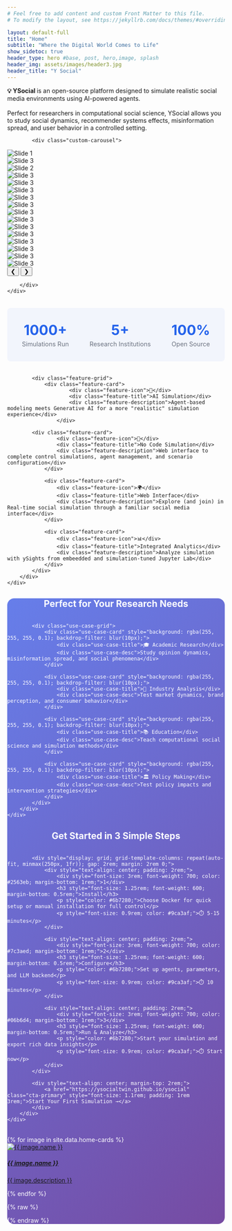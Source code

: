 ```yaml
---
# Feel free to add content and custom Front Matter to this file.
# To modify the layout, see https://jekyllrb.com/docs/themes/#overriding-theme-defaults

layout: default-full
title: "Home"
subtitle: "Where the Digital World Comes to Life"
show_sidetoc: true
header_type: hero #base, post, hero,image, splash
header_img: assets/images/header3.jpg
header_title: "Y Social" 
---
```


<style>
.cta-buttons {
    display: flex;
    gap: 1rem;
    margin: 2rem 0;
    flex-wrap: wrap;
    justify-content: center;
}
.cta-primary {
    background: #2563eb;
    color: white;
    padding: 0.75rem 2rem;
    border-radius: 0.5rem;
    text-decoration: none;
    font-weight: 600;
    transition: all 0.3s;
    display: inline-block;
}
.cta-primary:hover {
    background: #1d4ed8;
    transform: translateY(-2px);
    box-shadow: 0 4px 12px rgba(37, 99, 235, 0.3);
    color: white;
    text-decoration: none;
}
.cta-secondary {
    background: transparent;
    color: #2563eb;
    padding: 0.75rem 2rem;
    border: 2px solid #2563eb;
    border-radius: 0.5rem;
    text-decoration: none;
    font-weight: 600;
    transition: all 0.3s;
    display: inline-block;
}
.cta-secondary:hover {
    background: #2563eb;
    color: white;
    text-decoration: none;
}
.feature-grid {
    display: grid;
    grid-template-columns: repeat(auto-fit, minmax(250px, 1fr));
    gap: 2rem;
    margin: 3rem 0;
}
.feature-card {
    background: white;
    padding: 2rem;
    border-radius: 0.75rem;
    box-shadow: 0 4px 6px rgba(0, 0, 0, 0.1);
    transition: all 0.3s;
    text-align: center;
}
.feature-card:hover {
    transform: translateY(-5px);
    box-shadow: 0 12px 24px rgba(0, 0, 0, 0.15);
}
.feature-icon {
    font-size: 3rem;
    margin-bottom: 1rem;
}
.feature-title {
    font-size: 1.25rem;
    font-weight: 700;
    margin-bottom: 0.5rem;
    color: #1f2937;
}
.feature-description {
    color: #6b7280;
    font-size: 0.95rem;
    line-height: 1.6;
}
.stats-bar {
    display: flex;
    justify-content: center;
    gap: 3rem;
    flex-wrap: wrap;
    margin: 2rem 0;
    padding: 2rem;
    background: rgba(37, 99, 235, 0.05);
    border-radius: 0.5rem;
}
.stat-item {
    text-align: center;
}
.stat-number {
    font-size: 2rem;
    font-weight: 700;
    color: #2563eb;
}
.stat-label {
    color: #6b7280;
    font-size: 0.9rem;
    margin-top: 0.25rem;
}
.use-case-grid {
    display: grid;
    grid-template-columns: repeat(auto-fit, minmax(200px, 1fr));
    gap: 1.5rem;
    margin: 2rem 0;
}
.use-case-card {
    background: linear-gradient(135deg, #667eea 0%, #764ba2 100%);
    color: white;
    padding: 1.5rem;
    border-radius: 0.5rem;
    text-align: center;
    transition: all 0.3s;
}
.use-case-card:hover {
    transform: scale(1.05);
}
.use-case-title {
    font-weight: 700;
    font-size: 1.1rem;
    margin-bottom: 0.5rem;
}
.use-case-desc {
    font-size: 0.85rem;
    opacity: 0.9;
}
</style>

           

<div class="container py-3">
    
<div class="alert-info-custom">
<strong>💡 YSocial </strong>  is an open-source platform designed to simulate realistic social media environments using AI-powered agents. 
<br><br>
Perfect for researchers in computational social science, YSocial allows you to study social dynamics, recommender systems effects, misinformation spread, and user behavior in a controlled setting.
 </div>
</div>


<div class="container py-4">
    <div class="row">
        <div class="col-md-12">

            <div class="custom-carousel">
  <div class="carousel-container">
    <div class="carousel-item active">
      <img src="../assets/images/screen/login.png" alt="Slide 1" >
    </div>
<div class="carousel-item">
      <img src="../assets/images/screen/admin0.png" alt="Slide 3">
    </div>
    <div class="carousel-item">
      <img src="../assets/images/screen/admin1.png" alt="Slide 2">
    </div>
 <div class="carousel-item">
      <img src="../assets/images/screen/admin2.png" alt="Slide 3">
    </div>
 <div class="carousel-item">
      <img src="../assets/images/screen/admin3.png" alt="Slide 3">
    </div>
    <div class="carousel-item">
      <img src="../assets/images/screen/admin4.png" alt="Slide 3">
    </div>
<div class="carousel-item">
      <img src="../assets/images/screen/admin5.png" alt="Slide 3">
    </div>
<div class="carousel-item">
      <img src="../assets/images/screen/admin6.png" alt="Slide 3">
    </div>
<div class="carousel-item">
      <img src="../assets/images/screen/admin7.png" alt="Slide 3">
    </div>
<div class="carousel-item">
      <img src="../assets/images/screen/admin8.png" alt="Slide 3">
    </div>
<div class="carousel-item">
      <img src="../assets/images/screen/admin9.png" alt="Slide 3">
    </div>
<div class="carousel-item">
      <img src="../assets/images/screen/admin10.png" alt="Slide 3">
    </div>
<div class="carousel-item">
      <img src="../assets/images/screen/pl1.png" alt="Slide 3">
    </div><div class="carousel-item">
      <img src="../assets/images/screen/pl2.png" alt="Slide 3">
    </div>
<div class="carousel-item">
      <img src="../assets/images/screen/pl3.png" alt="Slide 3">
    </div>
<div class="carousel-item">
      <img src="../assets/images/screen/pl4.png" alt="Slide 3">
    </div>


  </div>
  <button class="prev">&#10094;</button>
  <button class="next">&#10095;</button>
</div>

        </div>
    </div>
</div>


<div class="stats-bar">
                <div class="stat-item">
                    <div class="stat-number">1000+</div>
                    <div class="stat-label">Simulations Run</div>
                </div>
                <div class="stat-item">
                    <div class="stat-number">5+</div>
                    <div class="stat-label">Research Institutions</div>
                </div>
                <div class="stat-item">
                    <div class="stat-number">100%</div>
                    <div class="stat-label">Open Source</div>
                </div>
            </div>


<div class="container py-4">
    <div class="row">
        <div class="col-md-12">

            <div class="feature-grid">
                <div class="feature-card">
                        <div class="feature-icon">🧠</div>
                        <div class="feature-title">AI Simulation</div>
                        <div class="feature-description">Agent-based modeling meets Generative AI for a more "realistic" simulation experience</div>
                    </div>

            <div class="feature-card">
                    <div class="feature-icon">🔧</div>
                    <div class="feature-title">No Code Simulation</div>
                    <div class="feature-description">Web interface to complete control simulations, agent management, and scenario configuration</div>
                </div>
            
                <div class="feature-card">
                    <div class="feature-icon">🌍</div>
                    <div class="feature-title">Web Interface</div>
                    <div class="feature-description">Explore (and join) in Real-time social simulation through a familiar social media interface</div>
                </div>

                <div class="feature-card">
                    <div class="feature-icon">📊</div>
                    <div class="feature-title">Integrated Analytics</div>
                    <div class="feature-description">Analyze simulation with ySights from embeedded and simulation-tuned Jupyter Lab</div>
                </div>
            </div>
        </div>
    </div>







<div class="container py-4" style="background: linear-gradient(135deg, #667eea 0%, #764ba2 100%); border-radius: 1rem; color: white;">
    <div class="row">
        <div class="col-md-12">
            <h2 style="text-align: center; margin-bottom: 2rem; color: white; font-weight: 700;">Perfect for Your Research Needs</h2>
            
            <div class="use-case-grid">
                <div class="use-case-card" style="background: rgba(255, 255, 255, 0.1); backdrop-filter: blur(10px);">
                    <div class="use-case-title">🎓 Academic Research</div>
                    <div class="use-case-desc">Study opinion dynamics, misinformation spread, and social phenomena</div>
                </div>
                
                <div class="use-case-card" style="background: rgba(255, 255, 255, 0.1); backdrop-filter: blur(10px);">
                    <div class="use-case-title">💼 Industry Analysis</div>
                    <div class="use-case-desc">Test market dynamics, brand perception, and consumer behavior</div>
                </div>
                
                <div class="use-case-card" style="background: rgba(255, 255, 255, 0.1); backdrop-filter: blur(10px);">
                    <div class="use-case-title">📚 Education</div>
                    <div class="use-case-desc">Teach computational social science and simulation methods</div>
                </div>
                
                <div class="use-case-card" style="background: rgba(255, 255, 255, 0.1); backdrop-filter: blur(10px);">
                    <div class="use-case-title">🏛️ Policy Making</div>
                    <div class="use-case-desc">Test policy impacts and intervention strategies</div>
                </div>
            </div>
        </div>
    </div>
</div>

<div class="container py-4">
    <div class="row">
        <div class="col-md-12">
            <h2 style="text-align: center; margin-bottom: 2rem; font-weight: 700;">Get Started in 3 Simple Steps</h2>
            
            <div style="display: grid; grid-template-columns: repeat(auto-fit, minmax(250px, 1fr)); gap: 2rem; margin: 2rem 0;">
                <div style="text-align: center; padding: 2rem;">
                    <div style="font-size: 3rem; font-weight: 700; color: #2563eb; margin-bottom: 1rem;">1</div>
                    <h3 style="font-size: 1.25rem; font-weight: 600; margin-bottom: 0.5rem;">Install</h3>
                    <p style="color: #6b7280;">Choose Docker for quick setup or manual installation for full control</p>
                    <p style="font-size: 0.9rem; color: #9ca3af;">⏱️ 5-15 minutes</p>
                </div>
                
                <div style="text-align: center; padding: 2rem;">
                    <div style="font-size: 3rem; font-weight: 700; color: #7c3aed; margin-bottom: 1rem;">2</div>
                    <h3 style="font-size: 1.25rem; font-weight: 600; margin-bottom: 0.5rem;">Configure</h3>
                    <p style="color: #6b7280;">Set up agents, parameters, and LLM backend</p>
                    <p style="font-size: 0.9rem; color: #9ca3af;">⏱️ 10 minutes</p>
                </div>
                
                <div style="text-align: center; padding: 2rem;">
                    <div style="font-size: 3rem; font-weight: 700; color: #06b6d4; margin-bottom: 1rem;">3</div>
                    <h3 style="font-size: 1.25rem; font-weight: 600; margin-bottom: 0.5rem;">Run & Analyze</h3>
                    <p style="color: #6b7280;">Start your simulation and export rich data insights</p>
                    <p style="font-size: 0.9rem; color: #9ca3af;">⏱️ Start now</p>
                </div>
            </div>
            
            <div style="text-align: center; margin-top: 2rem;">
                <a href="https://ysocialtwin.github.io/ysocial" class="cta-primary" style="font-size: 1.1rem; padding: 1rem 3rem;">Start Your First Simulation →</a>
            </div>
        </div>
    </div>
</div>
<br>
<div class="row pb-5">
    <div class="col-md-12 col-sm-12">
        <div class="card-container">
            {% for image in site.data.home-cards %}
            <div class="card" style="width: 18rem;">
                    <a href="{{site.baseurl}}{{ image.path}}">
                    <div class="card-img"  ><img src="{{site.baseurl}}{{ image.url}}" class="card-img-top" alt="{{ image.name }}">
                    </div>
                    <div class="card-body">
                        <h5 class="card-title">{{ image.name }}</h5>
                        <p class="card-text">{{ image.description }}</p>
                    </div>
                    </a>    
            </div>
            {% endfor %}
        </div>
    </div>
</div>


{% raw %}
<script>
// Initialize all carousels on the page
document.querySelectorAll('.custom-carousel').forEach((carousel) => {
  let currentIndex = 0;
  const items = carousel.querySelectorAll('.carousel-item');
  const totalItems = items.length;
  const nextBtn = carousel.querySelector('.next');
  const prevBtn = carousel.querySelector('.prev');

  nextBtn.addEventListener('click', () => {
    currentIndex = (currentIndex + 1) % totalItems; 
    updateCarousel();
  });

  prevBtn.addEventListener('click', () => {
    currentIndex = (currentIndex - 1 + totalItems) % totalItems;  
    updateCarousel();
  });

  function updateCarousel() {
    items.forEach(item => item.classList.remove('active'));
    items[currentIndex].classList.add('active');
  }
});
</script>
{% endraw %}

<!--
<div class="container py-3 mb-0 bg-color-full bg-color">
    <div class="row">
        <div class="col-md-3 col-md-offset-3">
        </div>
        <div class="col-md-6">
            <p>Prima di affrontare la realizzazione del sito è necessario installare Jekyll</p>
            <a href="{{site.baseurl}}/installation" class="btn btn-info" role="button">Installazione di Jeykll</a>
        </div>
    </div>
</div>
-->